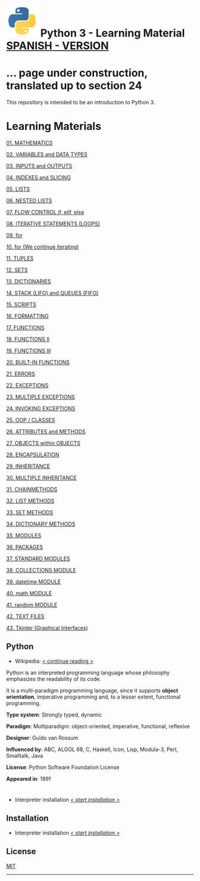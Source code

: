 # <img src="mdArchives/py.png"/> Python 3 - Learning Material [SPANISH - VERSION](README.md)
# ... page under construction, translated up to section 24

This repository is intended to be an introduction to Python 3.

# Learning Materials

[01. MATHEMATICS](/documentation/math_en.md)

[02. VARIABLES and DATA TYPES](/documentation/variable_en.md)

[03. INPUTS and OUTPUTS](/documentation/entsal_en.md)

[04. INDEXES and SLICING](/documentation/indsli_en.md)

[05. LISTS](/documentation/listas_en.md)

[06. NESTED LISTS](/documentation/listasanidadas_en.md)

[07. FLOW CONTROL if, elif, else](/documentation/controlflujo_en.md) 

[08. ITERATIVE STATEMENTS (LOOPS)](/documentation/iterativas_en.md) 

[09. for](/documentation/for_en.md) 

[10. for (We continue iterating)](/documentation/for2_en.md) 

[11. TUPLES](/documentation/tuplas_en.md) 

[12. SETS](/documentation/conjuntos_en.md) 

[13. DICTIONARIES](/documentation/diccionarios_en.md) 

[14. STACK (LIFO) and QUEUES (FIFO)](/documentation/pilascolas_en.md) 

[15. SCRIPTS](/documentation/entradas_en.md) 

[16. FORMATTING](/documentation/formateo_en.md)

[17. FUNCTIONS](/documentation/funciones_en.md)

[18. FUNCTIONS II](/documentation/funcionesii_en.md)

[19. FUNCTIONS III](/documentation/funcionesiii_en.md)

[20. BUILT-IN FUNCTIONS](/documentation/funcionesint_en.md)

[21. ERRORS](/documentation/errores_en.md)

[22. EXCEPTIONS](/documentation/excepciones_en.md)

[23. MULTIPLE EXCEPTIONS](/documentation/excepcionesmul_en.md)

[24. INVOKING EXCEPTIONS](/documentation/invo_en.md)

[25. OOP / CLASSES](/documentation/poo_en.md)

[26. ATTRIBUTES and METHODS](/documentation/atributosmetodos_en.md)

[27. OBJECTS within OBJECTS](/documentation/objetodentro_en.md)

[28. ENCAPSULATION](/documentation/encap_en.md)

[29. INHERITANCE](/documentation/herencia_en.md)

[30. MULTIPLE INHERITANCE](/documentation/herenciam_en.md)

[31. CHAIN ​​METHODS](/documentation/MetodosCadenas_en.md)

[32. LIST METHODS](/documentation/MetodosListas.md)

[33. SET METHODS](/documentation/MetodosConjuntos_en.md)

[34. DICTIONARY METHODS](/documentation/MetodosDiccionarios_en.md)

[35. MODULES](/documentation/Modulos_en.md)

[36. PACKAGES](/documentation/Paquetes_en.md)

[37. STANDARD MODULES](/documentation/ModulosEstandar_en.md)

[38. COLLECTIONS MODULE](/documentation/collections_en.md)

[39. datetime MODULE](/documentation/datetime_en.md)

[40. math MODULE](/documentation/math_en.md)

[41. random MODULE](/documentation/random_en.md)

[42. TEXT FILES](/documentation/texto_en.md)

[43. Tkinter (Graphical Interfaces)](/documentation/tkinter_en.md)

## Python

+ Wikipedia: [< continue reading >](https://es.wikipedia.org/wiki/Python)

Python is an interpreted programming language whose philosophy emphasizes the readability of its code.

It is a multi-paradigm programming language, since it supports **object orientation**, imperative programming and, to a lesser extent, functional programming.

**Type system**: Strongly typed, dynamic

**Paradigm**: Multiparadigm: object-oriented, imperative, functional, reflexive

**Designer**: Guido van Rossum

**Influenced by**: ABC, ALGOL 68, C, Haskell, Icon, Lisp, Modula-3, Perl, Smalltalk, Java

**License**: Python Software Foundation License

**Appeared in**: 1991

#
+ Interpreter installation _[< start installation >](https://www.python.org/downloads/)_

## Installation
+ Interpreter installation _[< start installation >](https://www.python.org/downloads/)_
## License
[MIT](https://choosealicense.com/licenses/mit/)

---
